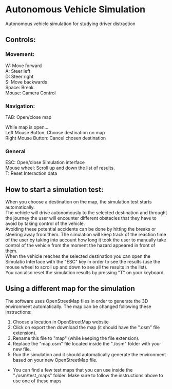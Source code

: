 # Autonomous Vehicle Simulation

Autonomous vehicle simulation for studying driver distraction  
  

## Controls:

### Movement:
W: Move forward  
A: Steer left  
D: Steer right  
S: Move backwards  
Space: Break  
Mouse: Camera Control  

### Navigation:
TAB: Open/close map  

While map is open...  
Left Mouse Button: Choose destination on map  
Right Mouse Button: Cancel chosen destination  

### General
ESC: Open/close Simulation interface  
Mouse wheel: Scroll up and down the list of results.  
T: Reset Interaction data  


## How to start a simulation test:

When you choose a destination on the map, the simulation test starts automatically.  
The vehicle will drive autonomously to the selected destination and throught the journey the user will encounter different obstacles that they have to avoid by taking control of the vehicle.  
Avoiding these potential accidents can be done by hitting the breaks or steering away from them.
The simulation will keep track of the reaction time of the user by taking into account how long it took the user to manually take control of the vehicle from the moment the hazard appeared in front of them.  
When the vehicle reaches the selected destination you can open the Simulatio Interface with the "ESC" key in order to see the results (use the mouse wheel to scroll up and down to see all the results in the list).  
You can also reset the simulation results by pressing "T" on your keyboard.  


## Using a different map for the simulation
The software uses OpenStreetMap files in order to generate the 3D environment automatically. The map can be changed following these instructions:

1. Choose a location in OpenStreetMap website  
2. Click on export then download the map (it should have the ".osm" file extension).  
3. Rename this file to "map" (while keeping the file extension).  
4. Replace the "map.osm" file located inside the "./osm" folder with your new file.  
5. Run the simulation and it should automatically generate the environment based on your new OpenStreetMap file.  

* You can find a few test maps that you can use inside the "./osm/test_maps" folder. Make sure to follow the instructions above to use one of these maps  

